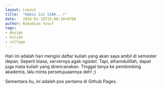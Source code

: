 ```yaml
---
layout: Layout
title:  "Habis isi SIAK...!"
date:   2016-01-19T15:08:30+0700
author: Rahadian Yusuf
tags:
- design
- kuliah
- college
---
```


Hari ini adalah hari mengisi daftar kuliah yang akan saya ambil di semester depan. Seperti biasa, servernya agak *ngadet*. Tapi, alhamdulillah, dapat
juga mata kuliah yang direncanakan. Tinggal tanya ke pembimbing akademis,
lalu minta persetujuaannya deh! ;)

Sementara itu, ini adalah pos pertama di Github Pages.
